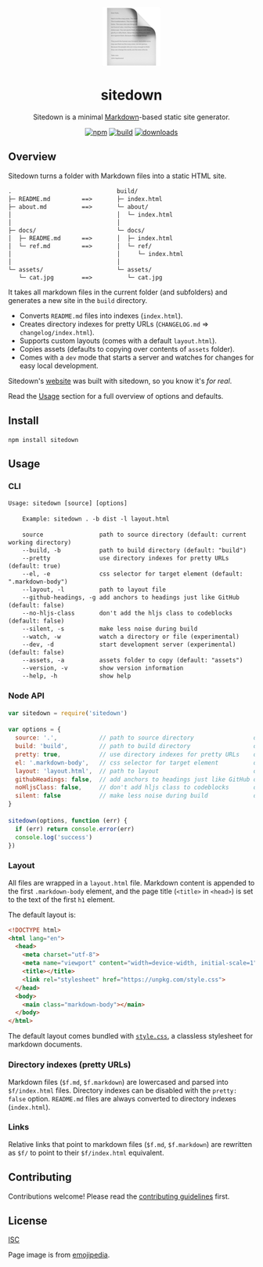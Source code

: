 <div class="hero" align="center">

<img src="./assets/page.png">

# sitedown

Sitedown is a minimal [Markdown](https://www.markdownguide.org/getting-started/)-based static site generator.

[![npm][npm-image]][npm-url]
[![build][build-image]][build-url]
[![downloads][downloads-image]][npm-url]

[npm-image]: https://img.shields.io/npm/v/sitedown.svg
[npm-url]: https://www.npmjs.com/package/sitedown
[build-image]: https://github.com/ungoldman/sitedown/actions/workflows/tests.yml/badge.svg
[build-url]: https://github.com/ungoldman/sitedown/actions/workflows/tests.yml
[downloads-image]: https://img.shields.io/npm/dm/sitedown.svg

</div>

## Overview

Sitedown turns a folder with Markdown files into a static HTML site.

```
.                              build/
├─ README.md         ==>       ├─ index.html
├─ about.md          ==>       └─ about/
│                              │  └─ index.html
│                              │
├─ docs/                       └─ docs/
│  ├─ README.md      ==>       │  ├─ index.html
│  └─ ref.md         ==>       │  └─ ref/
│                              │     └─ index.html
│                              │
└─ assets/                     └─ assets/
   └─ cat.jpg        ==>          └─ cat.jpg
```

It takes all markdown files in the current folder (and subfolders) and generates a new site in the `build` directory.

- Converts `README.md` files into indexes (`index.html`).
- Creates directory indexes for pretty URLs (`CHANGELOG.md` => `changelog/index.html`).
- Supports custom layouts (comes with a default `layout.html`).
- Copies assets (defaults to copying over contents of `assets` folder).
- Comes with a `dev` mode that starts a server and watches for changes for easy local development.

Sitedown's [website](https://ungoldman.github.io/sitedown) was built with sitedown, so you know it's *for real*.

Read the [Usage](#usage) section for a full overview of options and defaults.

## Install

```
npm install sitedown
```

## Usage

### CLI

```console
Usage: sitedown [source] [options]

    Example: sitedown . -b dist -l layout.html

    source                path to source directory (default: current working directory)
    --build, -b           path to build directory (default: "build")
    --pretty              use directory indexes for pretty URLs (default: true)
    --el, -e              css selector for target element (default: ".markdown-body")
    --layout, -l          path to layout file
    --github-headings, -g add anchors to headings just like GitHub (default: false)
    --no-hljs-class       don't add the hljs class to codeblocks (default: false)
    --silent, -s          make less noise during build
    --watch, -w           watch a directory or file (experimental)
    --dev, -d             start development server (experimental) (default: false)
    --assets, -a          assets folder to copy (default: "assets")
    --version, -v         show version information
    --help, -h            show help
```

### Node API

```js
var sitedown = require('sitedown')

var options = {
  source: '.',            // path to source directory                 default: cwd
  build: 'build',         // path to build directory                  default: 'build' in cwd
  pretty: true,           // use directory indexes for pretty URLs    default: true
  el: '.markdown-body',   // css selector for target element          default: '.markdown-body'
  layout: 'layout.html',  // path to layout                           default: none
  githubHeadings: false,  // add anchors to headings just like GitHub default: false
  noHljsClass: false,     // don't add hljs class to codeblocks       default: false
  silent: false           // make less noise during build             default: false
}

sitedown(options, function (err) {
  if (err) return console.error(err)
  console.log('success')
})
```

### Layout

All files are wrapped in a `layout.html` file. Markdown content is appended to the first `.markdown-body` element, and the page title (`<title>` in `<head>`) is set to the text of the first `h1` element.

The default layout is:

```html
<!DOCTYPE html>
<html lang="en">
  <head>
    <meta charset="utf-8">
    <meta name="viewport" content="width=device-width, initial-scale=1">
    <title></title>
    <link rel="stylesheet" href="https://unpkg.com/style.css">
  </head>
  <body>
    <main class="markdown-body"></main>
  </body>
</html>
```

The default layout comes bundled with [`style.css`](https://css-pkg.github.io/style.css), a classless stylesheet for markdown documents.

### Directory indexes (pretty URLs)

Markdown files (`$f.md`, `$f.markdown`) are lowercased and parsed into `$f/index.html` files. Directory indexes can be disabled with the `pretty: false` option. `README.md` files are always converted to directory indexes (`index.html`).

### Links

Relative links that point to markdown files (`$f.md`, `$f.markdown`) are rewritten as `$f/` to point to their `$f/index.html` equivalent.

## Contributing

Contributions welcome! Please read the [contributing guidelines](CONTRIBUTING.md) first.

## License

[ISC](LICENSE.md)

Page image is from [emojipedia](https://emojipedia.org/page-facing-up/).
